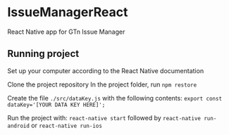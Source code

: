# IssueManagerReact
React Native app for GTn Issue Manager

## Running project

Set up your computer according to the React Native documentation

Clone the project repository
In the project folder, run `npm restore`

Create the file `./src/dataKey.js` with the following contents:
```export const dataKey='[YOUR DATA KEY HERE]';```

Run the project with:
`react-native start` followed by `react-native run-android` or `react-native run-ios`
